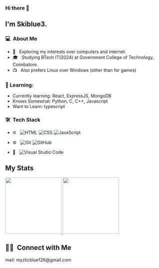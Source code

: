 ### Hi there 👋

## I'm Skiblue3.

### 💻 &nbsp;About Me 

- 🤔 &nbsp; Exploring my interests over computers and internet.
- 🎓 &nbsp; Studying BTech IT(2024) at Government College of Technology, Coimbatore.
- :tv: &nbsp; Also prefers Linux over Windows (other than for games)


### :blue_book: Learning: 
- Currently learning: React, ExpressJS, MongoDB
- Knows Somewhat: Python, C, C++, Javascript
- Want to Learn: typescript

### 🛠 &nbsp;Tech Stack

- 🌐 &nbsp;
  ![HTML](https://img.shields.io/badge/-HTML-333333?style=flat&logo=HTML5)
  ![CSS](https://img.shields.io/badge/-CSS-333333?style=flat&logo=CSS3&logoColor=1572B6)
  ![JavaScript](https://img.shields.io/badge/-JavaScript-333333?style=flat&logo=javascript)
  
- ⚙️ &nbsp;
  ![Git](https://img.shields.io/badge/-Git-333333?style=flat&logo=git)
  ![GitHub](https://img.shields.io/badge/-GitHub-333333?style=flat&logo=github)
- 🔧 &nbsp;
  ![Visual Studio Code](https://img.shields.io/badge/-Visual%20Studio%20Code-333333?style=flat&logo=visual-studio-code&logoColor=007ACC)


## My Stats
<p>
<a href="https://github.com/skiblue3">
  <img height="180em" src="https://github-readme-stats.vercel.app/api?username=skiblue3&show_icons=true&theme=radical" />
  <img height="180em" src="https://github-readme-stats-eight-theta.vercel.app/api/top-langs/?username=skiblue3&theme=radical&layout=compact&exclude_lang=java+r" />
</a>
</p>


##  🤝🏻 &nbsp;Connect with Me

<p>mail: myzticblue126@gmail.com</p>


<!--
**skiblue3/skiblue3** is a ✨ _special_ ✨ repository because its `README.md` (this file) appears on your GitHub profile.
